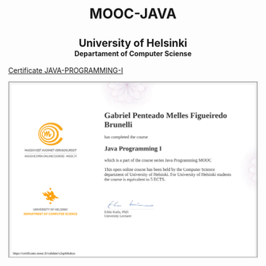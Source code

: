 <h1 align="center">
  MOOC-JAVA
</h1>

<h2 align="center" style = "display: flex; flex-direction: column">
  University of Helsinki
  <span style = "font-size: 14px" >Departament of Computer Sciense</span>
</h2>


[Certificate JAVA-PROGRAMMING-I](https://certificates.mooc.fi/validate/x2upfs6okzn)
</br>

<div align="center">
  <img src="https://raw.githubusercontent.com/gabrielpenteado/mooc-java/main/certificate-java-programming-i.png" alt="certificate">
</div>

